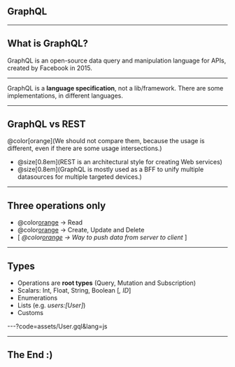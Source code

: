 
## GraphQL

---

## What is GraphQL?

GraphQL is an open-source data query and manipulation language for APIs, created by Facebook in 2015.

---

GraphQL is a **language specification**, not a lib/framework. There are some implementations, in different languages.

---

## GraphQL vs REST

@color[orange](We should not compare them, because the usage is different, even if there are some usage intersections.)

* @size[0.8em](REST is an architectural style for creating Web services)
* @size[0.8em](GraphQL is mostly used as a BFF to unify multiple datasources for multiple targeted devices.)

---

## Three operations only

* @color[orange](Query) -> Read
* @color[orange](Mutation) -> Create, Update and Delete
* [ _@color[orange](Subscription) -> Way to push data from server to client_ ]

---

## Types

* Operations are **root types** (Query, Mutation and Subscription)
* Scalars: Int, Float, String, Boolean [_, ID_]
* Enumerations
* Lists (e.g. _users:[User]_)
* Customs

---?code=assets/User.gql&lang=js

---

## The End :)
